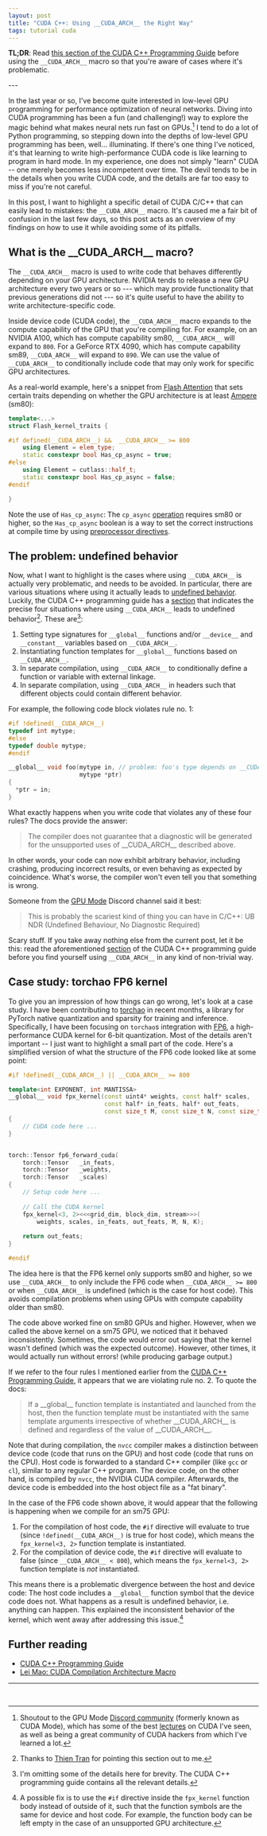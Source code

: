 ```yaml
---
layout: post
title: "CUDA C++: Using __CUDA_ARCH__ the Right Way"
tags: tutorial cuda
---
```


**TL;DR**: Read [this section of the CUDA C++ Programming Guide](https://docs.nvidia.com/cuda/cuda-c-programming-guide/index.html#cuda-arch) before using the `__CUDA_ARCH__` macro so that you're aware of cases where it's problematic.

---<br>

In the last year or so, I've become quite interested in low-level GPU programming for performance optimization of neural networks. Diving into CUDA programming has been a fun (and challenging!) way to explore the magic behind what makes neural nets run fast on GPUs.[^1] I tend to do a lot of Python programming, so stepping down into the depths of low-level GPU programming has been, well... illuminating. If there's one thing I've noticed, it's that learning to write high-performance CUDA code is like learning to program in hard mode. In my experience, one does not simply "learn" CUDA -- one merely becomes less incompetent over time. The devil tends to be in the details when you write CUDA code, and the details are far too easy to miss if you're not careful.

In this post, I want to highlight a specific detail of CUDA C/C++ that can easily lead to mistakes: the `__CUDA_ARCH__` macro. It's caused me a fair bit of confusion in the last few days, so this post acts as an overview of my findings on how to use it while avoiding some of its pitfalls.

## What is the \_\_CUDA_ARCH\_\_ macro?

The `__CUDA_ARCH__` macro is used to write code that behaves differently depending on your GPU architecture. NVIDIA tends to release a new GPU architecture every two years or so --- which may provide functionality that previous generations did not --- so it's quite useful to have the ability to write architecture-specific code. 

Inside device code (CUDA code), the `__CUDA_ARCH__` macro expands to the compute capability of the GPU that you're compiling for. For example, on an NVIDIA A100, which has compute capability sm80, `__CUDA_ARCH__` will expand to `800`. For a GeForce RTX 4090, which has compute capability sm89, `__CUDA_ARCH__` will expand to `890`. We can use the value of `__CUDA_ARCH__` to conditionally include code that may only work for specific GPU architectures.

As a real-world example, here's a snippet from [Flash Attention](https://github.com/Dao-AILab/flash-attention/blob/478ee666cccbd1b8f63648633003059a8dc6827d/csrc/flash_attn/src/kernel_traits.h#L18) that sets certain traits depending on whether the GPU architecture is at least [Ampere](https://en.wikipedia.org/wiki/Ampere_(microarchitecture)) (sm80):

```cpp
template<...>
struct Flash_kernel_traits {

#if defined(__CUDA_ARCH__) &&  __CUDA_ARCH__ >= 800
    using Element = elem_type;
    static constexpr bool Has_cp_async = true;
#else
    using Element = cutlass::half_t;
    static constexpr bool Has_cp_async = false;
#endif

}
```

Note the use of `Has_cp_async`: The `cp_async` [operation](https://docs.nvidia.com/cuda/parallel-thread-execution/#data-movement-and-conversion-instructions-cp-async) requires sm80 or higher, so the `Has_cp_async` boolean is a way to set the correct instructions at compile time by using [preprocessor directives](https://cplusplus.com/doc/tutorial/preprocessor/).

## The problem: undefined behavior

Now, what I want to highlight is the cases where using `__CUDA_ARCH__` is actually very problematic, and needs to be avoided.
In particular, there are various situations where using it actually leads to [undefined behavior](https://en.wikipedia.org/wiki/Undefined_behavior). Luckily, the CUDA C++ programming guide has a [section](https://docs.nvidia.com/cuda/cuda-c-programming-guide/index.html#cuda-arch) that indicates the precise four situations where using `__CUDA_ARCH__` leads to undefined behavior[^2]. These are[^3]:

1. Setting type signatures for `__global__` functions and/or `__device__` and `__constant__` variables based on `__CUDA_ARCH__`.
2. Instantiating function templates for `__global__` functions based on `__CUDA_ARCH__`.
3. In separate compilation, using `__CUDA_ARCH__` to conditionally define a function or variable with external linkage.
4. In separate compilation, using `__CUDA_ARCH__` in headers such that different objects could contain different behavior.

For example, the following code block violates rule no. 1: 

```cpp
#if !defined(__CUDA_ARCH__)
typedef int mytype;
#else
typedef double mytype;
#endif

__global__ void foo(mytype in, // problem: foo's type depends on __CUDA_ARCH__
                    mytype *ptr)
{
  *ptr = in;
}
```

What exactly happens when you write code that violates any of these four rules? The docs provide the answer:

> The compiler does not guarantee that a diagnostic will be generated for the unsupported uses of \_\_CUDA_ARCH\_\_ described above.

In other words, your code can now exhibit arbitrary behavior, including crashing, producing incorrect results, or even behaving as expected by coincidence. What's worse, the compiler won't even tell you that something is wrong. 

Someone from the [GPU Mode](https://discord.gg/gpumode) Discord channel said it best:

> This is probably the scariest kind of thing you can have in C/C++: UB NDR (Undefined Behaviour, No Diagnostic Required)

Scary stuff. If you take away nothing else from the current post, let it be this: read the aforementioned [section](https://docs.nvidia.com/cuda/cuda-c-programming-guide/index.html#cuda-arch) of the CUDA C++ programming guide before you find yourself using `__CUDA_ARCH__` in any kind of non-trivial way.

## Case study: torchao FP6 kernel

To give you an impression of how things can go wrong, let's look at a case study. I have been contributing to [torchao](https://github.com/pytorch/ao) in recent months, a library for PyTorch native quantization and sparsity for training and inference. Specifically, I have been focusing on `torchao`s integration with [FP6](https://arxiv.org/abs/2401.14112), a high-performance CUDA kernel for 6-bit quantization. Most of the details aren't important -- I just want to highlight a small part of the code. Here's a simplified version of what the structure of the FP6 code looked like at some point:

```cpp
#if !defined(__CUDA_ARCH__) || __CUDA_ARCH__ >= 800

template<int EXPONENT, int MANTISSA>
__global__ void fpx_kernel(const uint4* weights, const half* scales,
                           const half* in_feats, half* out_feats,
                           const size_t M, const size_t N, const size_t K)
{
    // CUDA code here ...
}


torch::Tensor fp6_forward_cuda(
    torch::Tensor   _in_feats,
    torch::Tensor   _weights,
    torch::Tensor   _scales)
{
    // Setup code here ...
    
    // Call the CUDA kernel
    fpx_kernel<3, 2><<<grid_dim, block_dim, stream>>>(
        weights, scales, in_feats, out_feats, M, N, K);
    
    return out_feats;
}

#endif
```

The idea here is that the FP6 kernel only supports sm80 and higher, so we use `__CUDA_ARCH__` to only include the FP6 code when `__CUDA_ARCH__ >= 800` or when `__CUDA_ARCH__` is undefined (which is the case for host code). This avoids compilation problems when using GPUs with compute capability older than sm80.

The code above worked fine on sm80 GPUs and higher. However, when we called the above kernel on a sm75 GPU, we noticed that it behaved inconsistently. Sometimes, the code would error out saying that the kernel wasn't defined (which was the expected outcome). However, other times, it would actually run without errors! (while producing garbage output.)

If we refer to the four rules I mentioned earlier from the [CUDA C++ Programming Guide](https://docs.nvidia.com/cuda/cuda-c-programming-guide/index.html#cuda-arch), it appears that we are violating rule no. 2. To quote the docs:

> If a \_\_global\_\_ function template is instantiated and launched from the host, then the function template must be instantiated with the same template arguments irrespective of whether \_\_CUDA_ARCH\_\_ is defined and regardless of the value of \_\_CUDA_ARCH\_\_.

Note that during compilation, the `nvcc` compiler makes a distinction between device code (code that runs on the GPU) and host code (code that runs on the CPU). Host code is forwarded to a standard C++ compiler (like `gcc` or `cl`), similar to any regular C++ program. The device code, on the other hand, is compiled by `nvcc`, the NVIDIA CUDA compiler. Afterwards, the device code is embedded into the host object file as a "fat binary".

In the case of the FP6 code shown above, it would appear that the following is happening when we compile for an sm75 GPU:

1. For the compilation of host code, the `#if` directive will evaluate to true (since `!defined(__CUDA_ARCH__)` is true for host code), which means the `fpx_kernel<3, 2>` function template is instantiated.
2. For the compilation of device code, the `#if` directive will evaluate to false (since `__CUDA_ARCH__ < 800`), which means the `fpx_kernel<3, 2>` function template is _not_ instantiated.

This means there is a problematic divergence between the host and device code: The host code includes a `__global__` function symbol that the device code does not. What happens as a result is undefined behavior, i.e. anything can happen. This explained the inconsistent behavior of the kernel, which went away after addressing this issue.[^4]


## Further reading

- [CUDA C++ Programming Guide](https://docs.nvidia.com/cuda/cuda-c-programming-guide/index.html#cuda-arch)
- [Lei Mao: CUDA Compilation Architecture Macro](https://leimao.github.io/blog/CUDA-Compilation-Architecture-Macro/)

---
<br>

[^1]: Shoutout to the GPU Mode [Discord community](https://discord.gg/gpumode) (formerly known as CUDA Mode), which has some of the best [lectures](https://www.youtube.com/@CUDAMODE) on CUDA I've seen, as well as being a great community of CUDA hackers from which I've learned a lot.
[^2]: Thanks to [Thien Tran](https://github.com/gau-nernst) for pointing this section out to me.
[^3]: I'm omitting some of the details here for brevity. The CUDA C++ programming guide contains all the relevant details.
[^4]: A possible fix is to use the `#if` directive inside the `fpx_kernel` function body instead of outside of it, such that the function symbols are the same for device and host code. For example, the function body can be left empty in the case of an unsupported GPU architecture.

